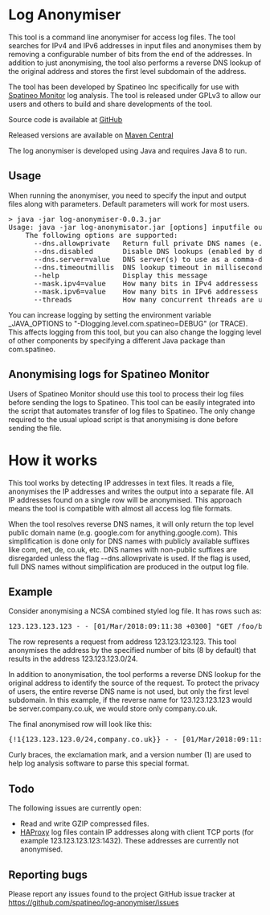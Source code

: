 # Log Anonymiser

This tool is a command line anonymiser for access log files. The tool searches for IPv4 and IPv6 addresses in input files and anonymises them by removing a configurable number of bits from the end of the addresses. In addition to just anonymising, the tool also performs a reverse DNS lookup of the original address and stores the first level subdomain of the address.

The tool has been developed by Spatineo Inc specifically for use with [Spatineo Monitor](https://www.spatineo.com/monitor/) log analysis. The tool is released under GPLv3 to allow our users and others to build and share developments of the tool.

Source code is available at [GitHub](https://github.com/spatineo/log-anonymiser)

Released versions are available on [Maven Central](https://search.maven.org/#search%7Cga%7C1%7Cg%3A%22com.spatineo%22%20a%3A%22log-anonymiser%22)

The log anonymiser is developed using Java and requires Java 8 to run.

## Usage

When running the anonymiser, you need to specify the input and output files along with parameters. Default parameters will work for most users.

<pre>
> java -jar log-anonymiser-0.0.3.jar
Usage: java -jar log-anonymisator.jar [options] inputfile outputfile
	The following options are supported:
	  --dns.allowprivate   Return full private DNS names (e.g. hello.local) when DNS returns them
	  --dns.disabled       Disable DNS lookups (enabled by default)
	  --dns.server=value   DNS server(s) to use as a comma-delimited list, for example --dns.server=8.8.8.8,4.4.4.4 for Google public DNS (use system settings by default)
	  --dns.timeoutmillis  DNS lookup timeout in milliseconds (default 30000)
	  --help               Display this message
	  --mask.ipv4=value    How many bits in IPv4 addressess to mask / anonymise (default 8)
	  --mask.ipv6=value    How many bits in IPv6 addressess to mask / anonymise (default 80)
	  --threads            How many concurrent threads are used in parallel (default 32)
</pre>

You can increase logging by setting the environment variable _JAVA_OPTIONS to "-Dlogging.level.com.spatineo=DEBUG" (or TRACE). This affects logging from this tool, but you can also change the logging level of other components by specifying a different Java package than com.spatineo.

## Anonymising logs for Spatineo Monitor

Users of Spatineo Monitor should use this tool to process their log files before sending the logs to Spatineo. This tool can be easily integrated into the script that automates transfer of log files to Spatineo. The only change required to the usual upload script is that anonymising is done before sending the file.

# How it works

This tool works by detecting IP addresses in text files. It reads a file, anonymises the IP addresses and writes the output into a separate file. All IP addresses found on a single row will be anonymised.  This approach means the tool is compatible with almost all access log file formats.

When the tool resolves reverse DNS names, it will only return the top level public domain name (e.g. google.com for anything.google.com). This simplification is done only for DNS names with publicly available suffixes like com, net, de, co.uk, etc. DNS names with non-public suffixes are disregarded unless the flag --dns.allowprivate is used. If the flag is used, full DNS names without simplification are produced in the output log file.

## Example

Consider anonymising a NCSA combined styled log file. It has rows such as:

<pre>
123.123.123.123 - - [01/Mar/2018:09:11:38 +0300] "GET /foo/bar HTTP/1.0" 200 42 "-" "Some HTTP Client"
</pre>

The row represents a request from address 123.123.123.123. This tool anonymises the address by the specified number of bits (8 by default) that results in the address 123.123.123.0/24.

In addition to anonymisation, the tool performs a reverse DNS lookup for the original address to identify the source of the request. To protect the privacy of users, the entire reverse DNS name is not used, but only the first level subdomain. In this example, if the reverse name for 123.123.123.123 would be server.company.co.uk, we would store only company.co.uk.

The final anonymised row will look like this:

<pre>
{!1{123.123.123.0/24,company.co.uk}} - - [01/Mar/2018:09:11:38 +0300] "GET /foo/bar HTTP/1.0" 200 42 "-" "Some HTTP Client"
</pre>

Curly braces, the exclamation mark, and a version number (1) are used to help log analysis software to parse this special format.

## Todo

The following issues are currently open:

* Read and write GZIP compressed files.
* [HAProxy](http://www.haproxy.org/) log files contain IP addresses along with client TCP ports (for example 123.123.123.123:1432). These addresses are currently not anonymised.

## Reporting bugs

Please report any issues found to the project GitHub issue tracker at https://github.com/spatineo/log-anonymiser/issues

